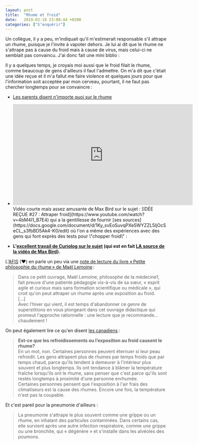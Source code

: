 ```yaml
---
layout: post
title:  "Rhume et froid"
date:   2019-03-18 23:08:44 +0200
categories: ["S’enquérir"]
---
```

Un collègue, il y a peu, m'indiquait qu'il m'estimerait responsable s'il
attrape un rhume, puisque je l'invite à vapoter dehors. Je lui ai dit
que le rhume ne s'attrape pas à cause du froid mais à cause de virus,
mais celui-ci ne semblait pas convaincu. J'ai donc fait une mini
biblio :

Il y a quelques temps, je croyais moi aussi que le froid filait le
rhume, comme beaucoup de gens d'ailleurs il faut l'admettre. On m'a dit
que c'était une idée reçue et il m'a fallut me faire violence et
quelques jours pour que l'information soit acceptée par mon cerveau,
pourtant, il ne faut pas chercher longtemps pour se convaincre :

* [Les parents disent n'importe quoi sur le rhume](http://sante.lefigaro.fr/article/les-parents-disent-n-importe-quoi-sur-le-rhume/)

* <iframe width="560" height="315" src="https://www.youtube.com/embed/4bM4I1_B7E4" title="YouTube video player" frameborder="0" allow="accelerometer; autoplay; clipboard-write; encrypted-media; gyroscope; picture-in-picture" allowfullscreen></iframe>
    Vidéo courte mais assez amusante de Max Bird sur le sujet : [IDÉE REÇUE #27 : Attraper froid](https://www.youtube.com/watch?v=4bM4I1_B7E4)
    qui a la gentillesse de fournir [ses sources](https://docs.google.com/document/d/1Ky_svEoSuvqPXe5WYZZL5IjOcSeCL_s3fbBD5Ak4-K0/edit)
    où l'on a même des expériences avec des gens qui font exprès des
    tests pour \"chopper froid\" :
    

    
* **L'[excellent travail de Curiolog sur le
    sujet](https://curiologie.fr/2016/11/attraper-froid/)
    (qui est en fait [LA source de la vidéo de Max
    Bird](https://twitter.com/Curiolog/status/1197463765266161664)).**

L'[AFIS](https://www.pseudo-sciences.org/) (❤) en parle un peu via une
[note de lecture du livre « Petite philosophie du rhume » de Maël Lemoine](https://www.pseudo-sciences.org/spip.php?article2966) :

> Dans ce petit ouvrage, Maël Lemoine, philosophe de la médecine1, fait
> preuve d'une patiente pédagogie vis-à-vis de sa sœur, « esprit agile
> et curieux mais sans formation scientifique ou médicale », qui croit
> qu'on peut attraper un rhume après une exposition au froid.\
> \[...\]\
> Avec l'hiver qui vient, il est temps d'abandonner ce genre de
> superstitions en vous plongeant dans cet ouvrage didactique qui
> promeut l'approche rationnelle : une lecture que je recommande...
> chaudement !

On peut également lire ce qu'en disent [les canadiens](https://www.cchst.ca/oshanswers/diseases/common_cold.html) :

> **Est-ce que les refroidissements ou l’exposition au froid causent le rhume?**\
> En un mot, non. Certaines personnes peuvent éternuer si leur peau
> refroidit. Les gens attrapent plus de rhumes par temps froids que par
> temps chaud, parce qu\'ils tendent à demeurer à l\'intérieur plus
> souvent et plus longtemps. Ils ont tendance à blâmer la température
> fraîche lorsqu\'ils ont le rhume, sans penser que c\'est parce qu\'ils
> sont restés longtemps à proximité d\'une personne enrhumée.\
> Certaines personnes pensent que l\'exposition à l\'air frais des
> climatiseurs est la cause des rhumes. Encore une fois, la température
> n\'est pas la coupable.

Et c'est pareil pour la pneumonie d'ailleurs :

> La pneumonie s\'attrape le plus souvent comme une grippe ou un rhume,
> en inhalant des particules contaminées. Dans certains cas, elle
> survient après une autre infection respiratoire, comme une grippe ou
> une bronchite, qui « dégénère » et s\'installe dans les alvéoles des
> poumons.

<!--more-->

